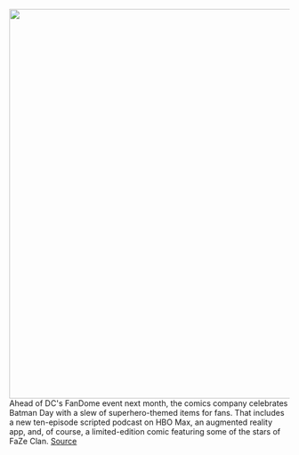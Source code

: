 <img src='https://cdn.vox-cdn.com/thumbor/7i0S1ATtuCantZZ845iO0dEqVzQ=/0x0:1988x1661/1200x800/filters:focal(1254x0:1572x318)/cdn.vox-cdn.com/uploads/chorus_image/image/69829597/FaZe_x_Batman_Cover_2_cropped.0.jpg' width='700px' /><br/>
Ahead of DC's FanDome event next month, the comics company celebrates Batman Day with a slew of superhero-themed items for fans. That includes a new ten-episode scripted podcast on HBO Max, an augmented reality app, and, of course, a limited-edition comic featuring some of the stars of FaZe Clan.
<a href='https://www.theverge.com/2021/9/8/22662349/batman-day-faze-clan-podcast-audio-adventures-hbo-max'> Source <a/>